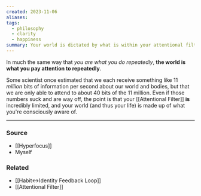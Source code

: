 ```yaml
---
created: 2023-11-06
aliases: 
tags:
  - philosophy
  - clarity
  - happiness
summary: Your world is dictated by what is within your attentional filter. Pay attention to what makes you happier & healthier.
---
```

In much the same way that *you are what you do repeatedly*, **the world is what you pay attention to repeatedly**. 

Some scientist once estimated that we each receive something like 11 *million* bits of information per second about our world and bodies, but that we are only able to attend to about 40 bits of the 11 million. Even if those numbers suck and are way off, the point is that your [[Attentional Filter]] **is** incredibly limited, and your world (and thus your life) is made up of what you're consciously aware of.

---
### Source
- [[Hyperfocus]]
- Myself

### Related
- [[Habit↔Identity Feedback Loop]]
- [[Attentional Filter]]
